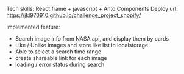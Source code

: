 Tech skills: React frame + javascript + Antd Components
Deploy url: https://jkl970910.github.io/challenge_project_shopify/

Implemented feature:
- Search image info from NASA api, and display them by cards
- Like / Unlike images and store like list in localstorage
- Able to select a search time range
- create shareable link for each image
- loading / error status during search
